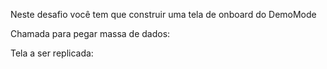 Neste desafio você tem que construir uma tela de onboard do DemoMode

Chamada para pegar massa de dados:

Tela a ser replicada:
